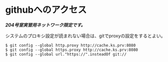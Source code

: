 # githubへのアクセス
___204号室実習用ネットワーク限定です。___

システムのプロキシ設定が読まれない場合は、gitでproxyの設定をするとよい。
```
$ git config --global http.proxy http://cache.ks.prv:8080
$ git config --global https.proxy http://cache.ks.prv:8080
$ git config --global url."https://".insteadOf git://
```
